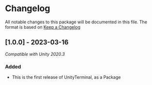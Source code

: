 # Changelog
All notable changes to this package will be documented in this file. The format is based on [Keep a Changelog](http://keepachangelog.com/en/1.0.0/)

## [1.0.0] - 2023-03-16
*Compatible with Unity 2020.3*
### Added
- This is the first release of UnityTerminal, as a Package
